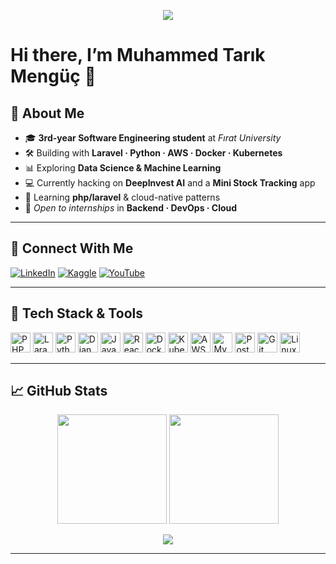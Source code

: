 <p align="center">
  <img src="https://readme-typing-svg.herokuapp.com?font=Fira+Code&weight=700&size=26&pause=1000&color=6AFFEF&center=true&vCenter=true&multiline=true&repeat=false&width=700&lines=Mens+et+manus"/>
</p>

# Hi there, I’m **Muhammed Tarık Mengüç** 👋

## 🚀 About Me
- 🎓 **3rd-year Software Engineering student** at *Fırat University*  
- 🛠️ Building with **Laravel · Python · AWS · Docker · Kubernetes**  
- 📊 Exploring **Data Science & Machine Learning**  
- 💻 Currently hacking on **DeepInvest AI** and a **Mini Stock Tracking** app  
- 🌱 Learning **php/laravel** & cloud-native patterns  
- 🔭 *Open to internships* in **Backend · DevOps · Cloud**

---

## 🔗 Connect With Me
[![LinkedIn](https://img.shields.io/badge/LinkedIn-0A66C2?style=for-the-badge&logo=linkedin&logoColor=white)](https://www.linkedin.com/in/muhammed-tarık-mengüç)
[![Kaggle](https://img.shields.io/badge/Kaggle-20BEFF?style=for-the-badge&logo=kaggle&logoColor=white)](https://www.kaggle.com/mtarkmeng)
[![YouTube](https://img.shields.io/badge/YouTube-FF0000?style=for-the-badge&logo=youtube&logoColor=white)](https://www.youtube.com/@m.tarkmenguc4631)

---

## 🧰 Tech Stack & Tools
<p>
  <img src="https://cdn.jsdelivr.net/gh/devicons/devicon/icons/php/php-original.svg" height="32" alt="PHP"/>
  <img src="https://cdn.jsdelivr.net/gh/devicons/devicon/icons/laravel/laravel-plain.svg" height="32" alt="Laravel"/>
  <img src="https://cdn.jsdelivr.net/gh/devicons/devicon/icons/python/python-original.svg" height="32" alt="Python"/>
  <img src="https://cdn.jsdelivr.net/gh/devicons/devicon/icons/django/django-plain.svg" height="32" alt="Django"/>
  <img src="https://cdn.jsdelivr.net/gh/devicons/devicon/icons/javascript/javascript-original.svg" height="32" alt="JavaScript"/>
  <img src="https://cdn.jsdelivr.net/gh/devicons/devicon/icons/react/react-original.svg" height="32" alt="React"/>
  <img src="https://cdn.jsdelivr.net/gh/devicons/devicon/icons/docker/docker-original.svg" height="32" alt="Docker"/>
  <img src="https://cdn.jsdelivr.net/gh/devicons/devicon/icons/kubernetes/kubernetes-plain.svg" height="32" alt="Kubernetes"/>
  <img src="https://cdn.jsdelivr.net/gh/devicons/devicon/icons/amazonwebservices/amazonwebservices-original.svg" height="32" alt="AWS"/>
  <img src="https://cdn.jsdelivr.net/gh/devicons/devicon/icons/mysql/mysql-original.svg" height="32" alt="MySQL"/>
  <img src="https://cdn.jsdelivr.net/gh/devicons/devicon/icons/postgresql/postgresql-original.svg" height="32" alt="PostgreSQL"/>
  <img src="https://cdn.jsdelivr.net/gh/devicons/devicon/icons/git/git-original.svg" height="32" alt="Git"/>
  <img src="https://cdn.jsdelivr.net/gh/devicons/devicon/icons/linux/linux-original.svg" height="32" alt="Linux"/>
</p>

---

## 📈 GitHub Stats
<p align="center">
  <img src="https://github-readme-stats.vercel.app/api?username=tarikmenguc&show_icons=true&theme=radical&hide_border=true" height="175"/>
  <img src="https://github-readme-stats.vercel.app/api/top-langs/?username=tarikmenguc&layout=compact&theme=radical&hide_border=true" height="175"/>
</p>

<p align="center">
  <img src="https://github-profile-trophy.vercel.app/?username=tarikmenguc&theme=radical&no-frame=true&margin-w=5"/>
</p>

---





